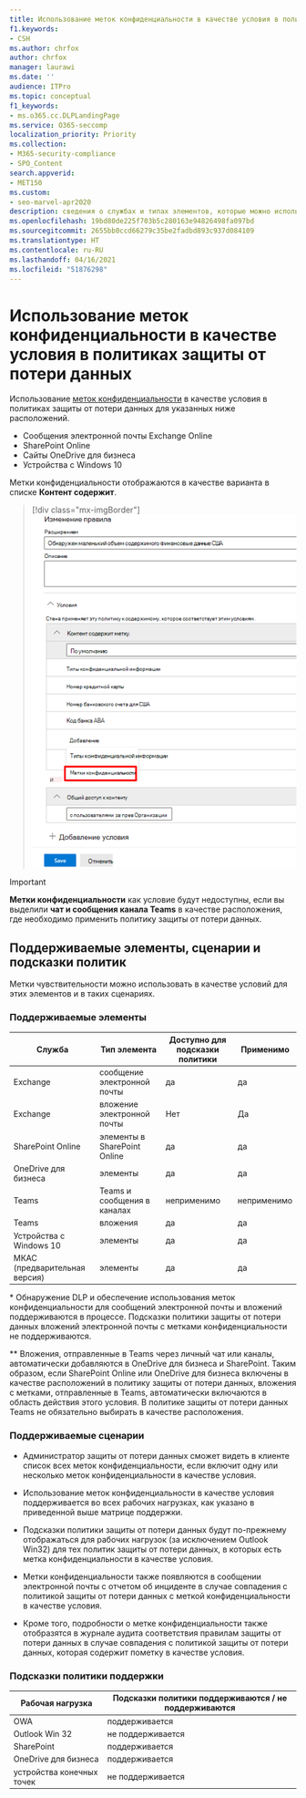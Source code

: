 ```yaml
---
title: Использование меток конфиденциальности в качестве условия в политиках защиты от потери данных
f1.keywords:
- CSH
ms.author: chrfox
author: chrfox
manager: laurawi
ms.date: ''
audience: ITPro
ms.topic: conceptual
f1_keywords:
- ms.o365.cc.DLPLandingPage
ms.service: O365-seccomp
localization_priority: Priority
ms.collection:
- M365-security-compliance
- SPO_Content
search.appverid:
- MET150
ms.custom:
- seo-marvel-apr2020
description: сведения о службах и типах элементов, которые можно использовать метки конфиденциальности в качестве условий для политик защиты от потери данных
ms.openlocfilehash: 19bd80de225f703b5c280163e94826498fa097bd
ms.sourcegitcommit: 2655bb0ccd66279c35be2fadbd893c937d084109
ms.translationtype: HT
ms.contentlocale: ru-RU
ms.lasthandoff: 04/16/2021
ms.locfileid: "51876298"
---
```

# <a name="use-sensitivity-labels-as-conditions-in-dlp-policies"></a>Использование меток конфиденциальности в качестве условия в политиках защиты от потери данных

Использование [меток конфиденциальности](sensitivity-labels.md) в качестве условия в политиках защиты от потери данных для указанных ниже расположений.

- Сообщения электронной почты Exchange Online
- SharePoint Online
- Сайты OneDrive для бизнеса
- Устройства с Windows 10

Метки конфиденциальности отображаются в качестве варианта в списке **Контент содержит**.

> [!div class="mx-imgBorder"]
> ![метка конфиденциальности в качестве условия](../media/dlp-sensitivity-label-as-a-condition.png)

> [!IMPORTANT]
> **Метки конфиденциальности** как условие будут недоступны, если вы выделили **чат и сообщения канала Teams** в качестве расположения, где необходимо применить политику защиты от потери данных.


## <a name="supported-items-scenarios-and-policy-tips"></a>Поддерживаемые элементы, сценарии и подсказки политик

Метки чувствительности можно использовать в качестве условий для этих элементов и в таких сценариях.

### <a name="supported-items"></a>Поддерживаемые элементы

|Служба  |Тип элемента  |Доступно для подсказки политики  |Применимо  |
|---------|---------|---------|---------|
|Exchange    |сообщение электронной почты         |да         |да         |
|Exchange    |вложение электронной почты         |Нет         |Да         |
|SharePoint Online     |элементы в SharePoint Online         |да         |да         |
|OneDrive для бизнеса     |элементы         |да         |да         |
|Teams     |Teams и сообщения в каналах         |неприменимо         |неприменимо         |
|Teams     |вложения         |да         |да         |
|Устройства с Windows 10     |элементы         |да         |да         |
|МКАС (предварительная версия) |элементы         |да         |да         |

\* Обнаружение DLP и обеспечение использования меток конфиденциальности для сообщений электронной почты и вложений поддерживаются в процессе. Подсказки политики защиты от потери данных вложений электронной почты с метками конфиденциальности не поддерживаются.

\** Вложения, отправленные в Teams через личный чат или каналы, автоматически добавляются в OneDrive для бизнеса и SharePoint. Таким образом, если SharePoint Online или OneDrive для бизнеса включены в качестве расположений в политику защиты от потери данных, вложения с метками, отправленные в Teams, автоматически включаются в область действия этого условия. В политике защиты от потери данных Teams не обязательно выбирать в качестве расположения.

### <a name="supported-scenarios"></a>Поддерживаемые сценарии

- Администратор защиты от потери данных сможет видеть в клиенте список всех меток конфиденциальности, если включит одну или несколько меток конфиденциальности в качестве условия.

- Использование меток конфиденциальности в качестве условия поддерживается во всех рабочих нагрузках, как указано в приведенной выше матрице поддержки.

- Подсказки политики защиты от потери данных будут по-прежнему отображаться для рабочих нагрузок (за исключением Outlook Win32) для тех политик защиты от потери данных, в которых есть метка конфиденциальности в качестве условия.

- Метки конфиденциальности также появляются в сообщении электронной почты с отчетом об инциденте в случае совпадения с политикой защиты от потери данных с меткой конфиденциальности в качестве условия.

- Кроме того, подробности о метке конфиденциальности также отобразятся в журнале аудита соответствия правилам защиты от потери данных в случае совпадения с политикой защиты от потери данных, которая содержит пометку в качестве условия.


### <a name="support-policy-tips"></a>Подсказки политики поддержки


|Рабочая нагрузка  |Подсказки политики поддерживаются / не поддерживаются  |
|---------|---------|
|OWA |    поддерживается     |
|Outlook Win 32    |  не поддерживается       |
|SharePoint   |   поддерживается      |
|OneDrive для бизнеса    |    поддерживается     |
|устройства конечных точек   |  не поддерживается       |
